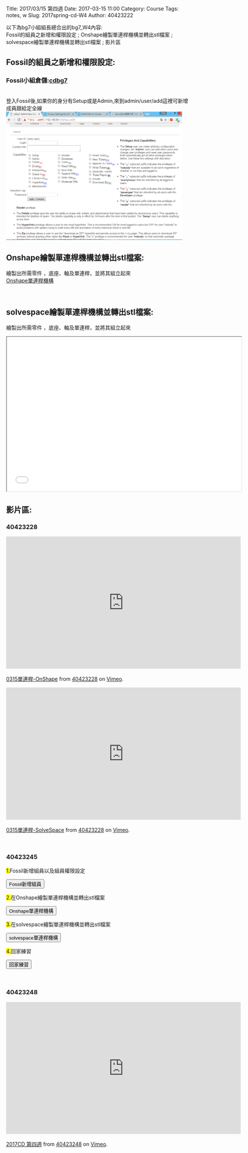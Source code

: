 Title: 2017/03/15 第四週
Date: 2017-03-15 11:00
Category: Course
Tags: notes, w
Slug: 2017spring-cd-W4
Author: 40423222

以下為bg7小組組長總合出的bg7_W4內容:<br/>
Fossil的組員之新增和權限設定 ; Onshape繪製單連桿機構並轉出stl檔案 ; solvespace繪製單連桿機構並轉出stl檔案  ; 影片區

<!-- PELICAN_END_SUMMARY -->

## Fossil的組員之新增和權限設定:
### Fossil小組倉儲:<a href="https://mde2a2.kmol.info/cdbg7/index">cdbg7</a>
<br/>
登入Fossil後,如果你的身分有Setup或是Admin,來到admin/user/add這裡可新增成員跟給定全線
<img src="./../data/W4/fossil add user.png" width="480" />

<br/>

## Onshape繪製單連桿機構並轉出stl檔案:
繪製出所需零件 ，底座、軸及單連桿，並將其組立起來<br/>
<a href="https://cad.onshape.com/documents/414f3a744b87a17b4d845380/w/576a159abfb695fa37f8e121/e/e6da162a4b20484587e269d6">Onshape單連桿機構</a>

<br/>

## solvespace繪製單連桿機構並轉出stl檔案: 
繪製出所需零件 ，底座、軸及單連桿，並將其組立起來<br/>
<iframe src="./../data/W4/ass.html" width="640" height="420"></iframe>

<br/>

## 影片區:
### 40423228
<iframe src="https://player.vimeo.com/video/212759861" width="640" height="360" frameborder="0" webkitallowfullscreen mozallowfullscreen allowfullscreen></iframe>
<p><a href="https://vimeo.com/212759861">0315單連桿-OnShape</a> from <a href="https://vimeo.com/user47600730">40423228</a> on <a href="https://vimeo.com">Vimeo</a>.</p>

<iframe src="https://player.vimeo.com/video/212771293" width="640" height="360" frameborder="0" webkitallowfullscreen mozallowfullscreen allowfullscreen></iframe>
<p><a href="https://vimeo.com/212771293">0315單連桿-SolveSpace</a> from <a href="https://vimeo.com/user47600730">40423228</a> on <a href="https://vimeo.com">Vimeo</a>.</p> 

<br/>

### 40423245
<span style="background-color: #ffff00">1.</span>Fossil新增組員以及組員權限設定

<button onClick="lity('https://vimeo.com/208973584')"><span class="glyphicon glyphicon-facetime-video"></span> Fossil新增組員</button> 

<span style="background-color: #ffff00">2.</span>在Onshape繪製單連桿機構並轉出stl檔案

<button onClick="lity('https://vimeo.com/208973817')"><span class="glyphicon glyphicon-facetime-video"></span> Onshape單連桿機構</button> 

<span style="background-color: #ffff00">3.</span>在solvespace繪製單連桿機構並轉出stl檔案

<button onClick="lity('https://vimeo.com/208973989')"><span class="glyphicon glyphicon-facetime-video"></span> solvespace單連桿機構</button> 

<span style="background-color: #ffff00">4.</span>回家練習

<button onClick="lity('https://vimeo.com/208974147')"><span class="glyphicon glyphicon-facetime-video"></span>回家練習
</button> 

<br/>

### 40423248
<iframe src="https://player.vimeo.com/video/212761593" width="640" height="359" frameborder="0" webkitallowfullscreen mozallowfullscreen allowfullscreen></iframe>
<p><a href="https://vimeo.com/212761593">2017CD 第四週</a> from <a href="https://vimeo.com/user46447136">40423248</a> on <a href="https://vimeo.com">Vimeo</a>.</p>